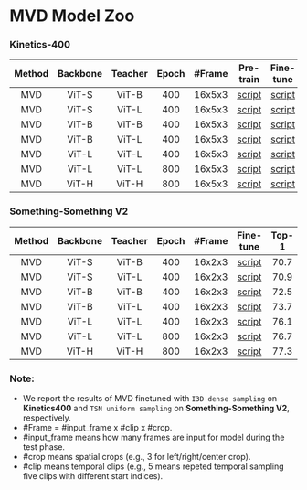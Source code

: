 # MVD Model Zoo

### Kinetics-400

| Method | Backbone | Teacher | Epoch | \#Frame |                                           Pre-train                                            |                             Fine-tune                             | Top-1 | Top-5 |
|:------:|:--------:|:-------:|:-----:| :-----: |:----------------------------------------------------------------------------------------------:|:-----------------------------------------------------------------:|:-----:|:-----:|
|  MVD   |  ViT-S   |  ViT-B  |  400  | 16x5x3  | [script](scripts/mvd_vit_small_from_vit_base_teacher_epoch_400/pretrain_mvd_small_on_k400.sh)  | [script](scripts/mvd_vit_small_from_vit_base_teacher_epoch_400/finetune_on_k400.sh)  | 80.6  | 94.7  |
|  MVD   |  ViT-S   |  ViT-L  |  400  | 16x5x3  | [script](scripts/mvd_vit_small_from_vit_large_teacher_epoch_400/pretrain_mvd_small_on_k400.sh) | [script](scripts/mvd_vit_small_from_vit_large_teacher_epoch_400/finetune_on_k400.sh) | 81.0  | 94.8  |
|  MVD   |  ViT-B   |  ViT-B  |  400  | 16x5x3  |  [script](scripts/mvd_vit_base_from_vit_base_teacher_epoch_400/pretrain_mvd_base_on_k400.sh)   |  [script](scripts/mvd_vit_base_from_vit_base_teacher_epoch_400/finetune_on_k400.sh)  | 82.7  | 95.4  |
|  MVD   |  ViT-B   |  ViT-L  |  400  | 16x5x3  |  [script](scripts/mvd_vit_base_from_vit_large_teacher_epoch_400/pretrain_mvd_base_on_k400.sh)  | [script](scripts/mvd_vit_base_from_vit_large_teacher_epoch_400/finetune_on_k400.sh)  | 83.4  | 95.8  |
|  MVD   |  ViT-L   |  ViT-L  |  400  | 16x5x3  | [script](scripts/mvd_vit_large_from_vit_large_teacher_epoch_400/pretrain_mvd_large_on_k400.sh) | [script](scripts/mvd_vit_large_from_vit_large_teacher_epoch_400/finetune_on_k400.sh) | 86.0  | 96.9  |
|  MVD   |  ViT-L   |  ViT-L  |  800  | 16x5x3  | [script](scripts/mvd_vit_large_from_vit_large_teacher_epoch_800/pretrain_mvd_large_on_k400.sh) | [script](scripts/mvd_vit_large_from_vit_large_teacher_epoch_800/finetune_on_k400.sh) | 86.4  | 97.0  |
|  MVD   |  ViT-H   |  ViT-H  |  800  | 16x5x3  |  [script](scripts/mvd_vit_huge_from_vit_huge_teacher_epoch_800/pretrain_mvd_huge_on_k400.sh)   |  [script](scripts/mvd_vit_huge_from_vit_huge_teacher_epoch_800/finetune_on_k400.sh)  | 87.3  | 97.4  |

### Something-Something V2

| Method | Backbone | Teacher | Epoch | \#Frame |                                      Fine-tune                                       | Top-1 | Top-5 |
|:------:|:--------:|:-------:|:-----:|:-------:|:------------------------------------------------------------------------------------:|:-----:|:-----:|
|  MVD   |  ViT-S   |  ViT-B  |  400  | 16x2x3  | [script](scripts/mvd_vit_small_from_vit_base_teacher_epoch_400/finetune_on_ssv2.sh)  | 70.7  | 92.6  |
|  MVD   |  ViT-S   |  ViT-L  |  400  | 16x2x3  | [script](scripts/mvd_vit_small_from_vit_large_teacher_epoch_400/finetune_on_ssv2.sh) | 70.9  | 92.8  |
|  MVD   |  ViT-B   |  ViT-B  |  400  | 16x2x3  |  [script](scripts/mvd_vit_base_from_vit_base_teacher_epoch_400/finetune_on_ssv2.sh)  | 72.5  | 93.6  |
|  MVD   |  ViT-B   |  ViT-L  |  400  | 16x2x3  | [script](scripts/mvd_vit_base_from_vit_large_teacher_epoch_400/finetune_on_ssv2.sh)  | 73.7  | 94.0  |
|  MVD   |  ViT-L   |  ViT-L  |  400  | 16x2x3  | [script](scripts/mvd_vit_large_from_vit_large_teacher_epoch_400/finetune_on_ssv2.sh) | 76.1  | 95.4  |
|  MVD   |  ViT-L   |  ViT-L  |  800  | 16x2x3  | [script](scripts/mvd_vit_large_from_vit_large_teacher_epoch_800/finetune_on_ssv2.sh) | 76.7  | 95.5  |
|  MVD   |  ViT-H   |  ViT-H  |  800  | 16x2x3  |  [script](scripts/mvd_vit_huge_from_vit_huge_teacher_epoch_800/finetune_on_ssv2.sh)  | 77.3  | 95.7  |


### Note:

- We report the results of MVD finetuned with `I3D dense sampling` on **Kinetics400** and `TSN uniform sampling` on **Something-Something V2**, respectively.
- \#Frame = #input_frame x #clip x #crop.
- \#input_frame means how many frames are input for model during the test phase.
- \#crop means spatial crops (e.g., 3 for left/right/center crop).
- \#clip means temporal clips (e.g., 5 means repeted temporal sampling five clips with different start indices).